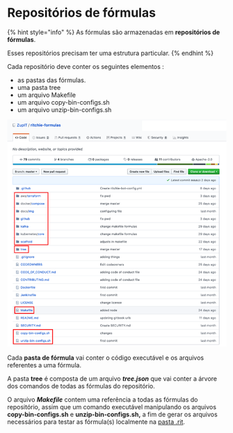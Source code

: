 # Repositórios de fórmulas

{% hint style="info" %}
As fórmulas são armazenadas em **repositórios de fórmulas**.

Esses repositórios precisam ter uma estrutura particular. 
{% endhint %}

Cada repositório deve conter os seguintes elementos :

* as pastas das fórmulas.
* uma pasta tree
* um arquivo Makefile
* um arquivo copy-bin-configs.sh 
* um arquivo unzip-bin-configs.sh

![Reposit&#xF3;rio de f&#xF3;rmulas da comunidade](../../../.gitbook/assets/screenshot-2020-05-22-at-17.27.48.png)

Cada **pasta de fórmula** vai conter o código executável e os arquivos referentes a uma fórmula.

A pasta **tree** é composta de um arquivo _**tree.json**_ que vai conter a árvore dos comandos de todas as fórmulas do repositório. 

O arquivo _**Makefile**_ contem uma referência a todas as fórmulas do repositório, assim que um comando executável manipulando os arquivos **copy-bin-configs.sh** e **unzip-bin-configs.sh,** a fim de gerar os arquivos necessários para testar as fórmula\(s\) localmente na [pasta .rit](../../cli/pasta-.rit.md).

